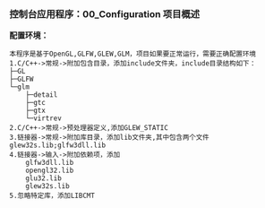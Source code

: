 ### 控制台应用程序：00_Configuration 项目概述
**配置环境：**
> 
	本程序是基于OpenGL,GLFW,GLEW,GLM，项目如果要正常运行，需要正确配置环境
	1.C/C++->常规->附加包含目录，添加include文件夹，include目录结构如下：
	├─GL
	├─GLFW
	└─glm
		├─detail
		├─gtc
		├─gtx
		└─virtrev
	2.C/C++->常规->预处理器定义,添加GLEW_STATIC
	3.链接器->常规->附加库目录，添加lib文件夹,其中包含两个文件glew32s.lib;glfw3dll.lib
	4.链接器->输入->附加依赖项，添加
		glfw3dll.lib
		opengl32.lib
		glu32.lib
		glew32s.lib
	5.忽略特定库，添加LIBCMT
